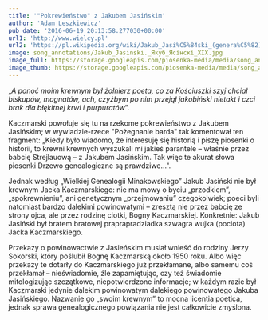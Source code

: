 ```yaml
---
title: '"Pokrewieństwo" z Jakubem Jasińskim'
author: 'Adam Leszkiewicz'
pub_date: '2016-06-19 20:13:58.277030+00:00'
url1: 'http://www.wielcy.pl'
url2: 'https://pl.wikipedia.org/wiki/Jakub_Jasi%C5%84ski_(genera%C5%82)'
image: song_annotations/Jakub_Jasinski._Якуб_Ясінскі_XIX.jpg
image_full: https://storage.googleapis.com/piosenka-media/media/song_annotations/Jakub_Jasinski._Якуб_Ясінскі_XIX.jpg
image_thumb: https://storage.googleapis.com/piosenka-media/media/song_annotations/Jakub_Jasinski._%D0%AF%D0%BA%D1%83%D0%B1_%D0%AF%D1%81%D1%96%D0%BD%D1%81%D0%BA%D1%96_XIX.jpg.0x300_q85_upscale.jpg
---
```


„_A ponoć moim krewnym był żołnierz poeta,_
_co za Kościuszki szyj chciał biskupów, magnatów,_
_ach, czyżbym po nim przejął jakobiński nietakt_
_i czci brak dla błękitnej krwi i purpuratów_”.

Kaczmarski powołuje się tu na rzekome pokrewieństwo z Jakubem Jasińskim; w wywiadzie\-rzece "Pożegnanie barda" tak komentował ten fragment: „Kiedy było wiadomo, że interesuję się historią i piszę piosenki o historii, to krewni krewnych wyszukali mi jakieś parantele – właśnie przez babcię Strejlauową – z Jakubem Jasińskim. Tak więc te akurat słowa piosenki Drzewo genealogiczne są prawdziwe…".

Jednak według „Wielkiej Genealogii Minakowskiego” Jakub Jasiński nie był krewnym Jacka Kaczmarskiego: nie ma mowy o byciu „przodkiem”,„spokrewnieniu”, ani genetycznym „przejmowaniu” czegokolwiek; poeci byli natomiast bardzo dalekimi powinowatymi – zresztą nie przez babcię ze strony ojca, ale przez rodzinę ciotki, Bogny Kaczmarskiej. Konkretnie: Jakub Jasiński był bratem bratowej praprapradziadka szwagra wujka \(pociota\) Jacka Kaczmarskiego.

Przekazy o powinowactwie z Jasieńskim musiał wnieść do rodziny Jerzy Sokorski, który poślubił Bognę Kaczmarską około 1950 roku. Albo więc przekazy te dotarły do Kaczmarskiego już przekłamane, albo samemu coś przekłamał – nieświadomie, źle zapamiętując, czy też świadomie mitologizując szczątkowe, niepotwierdzone informacje; w każdym razie był Kaczmarski jedynie dalekim powinowatym dalekiego powinowatego Jakuba Jasińskiego. Nazwanie go „swoim krewnym” to mocna licentia poetica, jednak sprawa genealogicznego powiązania nie jest całkowicie zmyślona.